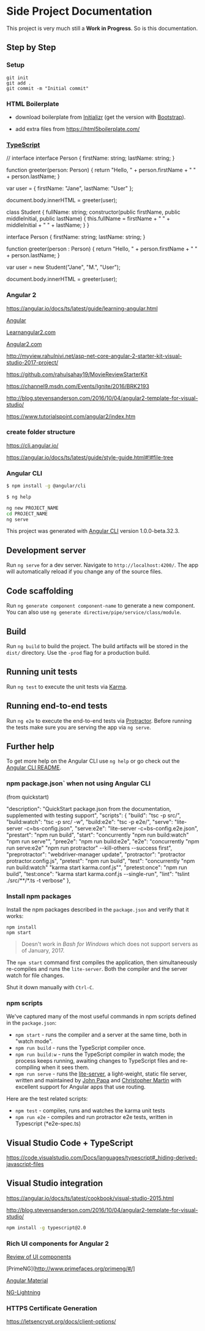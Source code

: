 # Side Project Documentation

This project is very much still a **Work in Progress**. So is this documentation.


## Step by Step

### Setup

```
git init
git add .
git commit -m "Initial commit"
```

### HTML Boilerplate

- download boilerplate from [Initializr](http://www.initializr.com/)
(get the version with [Bootstrap](http://getbootstrap.com/)).

- add extra files from https://html5boilerplate.com/


### [TypeScript](http://www.typescriptlang.org/)

// interface
interface Person {
    firstName: string;
    lastName: string;
}

function greeter(person: Person) {
    return "Hello, " + person.firstName + " " + person.lastName;
}

var user = { firstName: "Jane", lastName: "User" };

document.body.innerHTML = greeter(user);

class Student {
    fullName: string;
    constructor(public firstName, public middleInitial, public lastName) {
        this.fullName = firstName + " " + middleInitial + " " + lastName;
    }
}

interface Person {
    firstName: string;
    lastName: string;
}

function greeter(person : Person) {
    return "Hello, " + person.firstName + " " + person.lastName;
}

var user = new Student("Jane", "M.", "User");

document.body.innerHTML = greeter(user);



### Angular 2


https://angular.io/docs/ts/latest/guide/learning-angular.html


[Angular](https://angular.io/)

[Learnangular2.com](http://learnangular2.com)

[Angular2.com](http://www.angular2.com/)

http://myview.rahulnivi.net/asp-net-core-angular-2-starter-kit-visual-studio-2017-project/

https://github.com/rahulsahay19/MovieReviewStarterKit

https://channel9.msdn.com/Events/Ignite/2016/BRK2193

http://blog.stevensanderson.com/2016/10/04/angular2-template-for-visual-studio/

https://www.tutorialspoint.com/angular2/index.htm


### create folder structure

https://cli.angular.io/

https://angular.io/docs/ts/latest/guide/style-guide.html#!#file-tree


### Angular CLI

```bash
$ npm install -g @angular/cli

$ ng help

ng new PROJECT_NAME
cd PROJECT_NAME
ng serve

```


This project was generated with [Angular CLI](https://github.com/angular/angular-cli) version 1.0.0-beta.32.3.

## Development server
Run `ng serve` for a dev server. Navigate to `http://localhost:4200/`. The app will automatically reload if you change any of the source files.

## Code scaffolding

Run `ng generate component component-name` to generate a new component. You can also use `ng generate directive/pipe/service/class/module`.

## Build

Run `ng build` to build the project. The build artifacts will be stored in the `dist/` directory. Use the `-prod` flag for a production build.

## Running unit tests

Run `ng test` to execute the unit tests via [Karma](https://karma-runner.github.io).

## Running end-to-end tests

Run `ng e2e` to execute the end-to-end tests via [Protractor](http://www.protractortest.org/).
Before running the tests make sure you are serving the app via `ng serve`.

## Further help

To get more help on the Angular CLI use `ng help` or go check out the [Angular CLI README](https://github.com/angular/angular-cli/blob/master/README.md).



### npm package.json` when not using Angular CLI

(from quickstart)

"description": "QuickStart package.json from the documentation, supplemented with testing support",
  "scripts": {
    "build": "tsc -p src/",
    "build:watch": "tsc -p src/ -w",
    "build:e2e": "tsc -p e2e/",
    "serve": "lite-server -c=bs-config.json",
    "serve:e2e": "lite-server -c=bs-config.e2e.json",
    "prestart": "npm run build",
    "start": "concurrently \"npm run build:watch\" \"npm run serve\"",
    "pree2e": "npm run build:e2e",
    "e2e": "concurrently \"npm run serve:e2e\" \"npm run protractor\" --kill-others --success first",
    "preprotractor": "webdriver-manager update",
    "protractor": "protractor protractor.config.js",
    "pretest": "npm run build",
    "test": "concurrently \"npm run build:watch\" \"karma start karma.conf.js\"",
    "pretest:once": "npm run build",
    "test:once": "karma start karma.conf.js --single-run",
    "lint": "tslint ./src/**/*.ts -t verbose"
  },



### Install npm packages

Install the npm packages described in the `package.json` and verify that it works:

```shell
npm install
npm start
```

>Doesn't work in _Bash for Windows_ which does not support servers as of January, 2017.

The `npm start` command first compiles the application, 
then simultaneously re-compiles and runs the `lite-server`.
Both the compiler and the server watch for file changes.

Shut it down manually with `Ctrl-C`.

### npm scripts

We've captured many of the most useful commands in npm scripts defined in the `package.json`:

* `npm start` - runs the compiler and a server at the same time, both in "watch mode".
* `npm run build` - runs the TypeScript compiler once.
* `npm run build:w` - runs the TypeScript compiler in watch mode; the process keeps running, awaiting changes to TypeScript files and re-compiling when it sees them.
* `npm run serve` - runs the [lite-server](https://www.npmjs.com/package/lite-server), a light-weight, static file server, written and maintained by
[John Papa](https://github.com/johnpapa) and
[Christopher Martin](https://github.com/cgmartin)
with excellent support for Angular apps that use routing.

Here are the test related scripts:
* `npm test` - compiles, runs and watches the karma unit tests
* `npm run e2e` - compiles and run protractor e2e tests, written in Typescript (*e2e-spec.ts)


## Visual Studio Code + TypeScript

https://code.visualstudio.com/Docs/languages/typescript#_hiding-derived-javascript-files


## Visual Studio integration

https://angular.io/docs/ts/latest/cookbook/visual-studio-2015.html

http://blog.stevensanderson.com/2016/10/04/angular2-template-for-visual-studio/

```bash
npm install -g typescript@2.0
```



### Rich UI components for Angular 2

[Review of UI components](https://www.infoq.com/articles/Angular2-TypeScript-High-Level-Overview)

[PrimeNG](http://www.primefaces.org/primeng/#/]

[Angular Material](https://material.angular.io/)

[NG-Lightning](http://ng-lightning.github.io/ng-lightning/#/)



### HTTPS Certificate Generation

https://letsencrypt.org/docs/client-options/ 